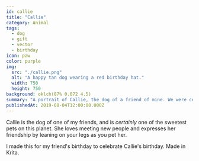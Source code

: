 ```yaml
---
id: callie
title: "Callie"
category: Animal
tags:
  - dog
  - gift
  - vector
  - birthday
icon: paw
color: purple
img:
  src: "./callie.png"
  alt: "A happy tan dog wearing a red birthday hat."
  width: 750
  height: 750
background: oklch(87% 0.072 4.5)
summary: "A portrait of Callie, the dog of a friend of mine. We were celebrating her birthday."
publishedAt: 2019-08-04T12:00:00.000Z
---
```


Callie is the dog of one of my friends, and is _certainly_ one of the sweetest pets on this planet. She loves meeting new people and expresses her friendship by leaning on your legs as you pet her.

I made this for my friend's birthday to celebrate Callie's birthday. Made in Krita.
